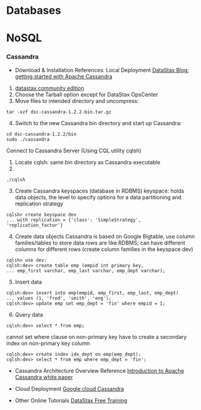 Databases
=========
# NoSQL
### Cassandra
* Download & Installation 
References: 
Local Deployment
[DataStax Blog: getting started with Apache Cassandra](http://www.datastax.com/2012/01/getting-started-with-cassandra)
1. [datastax community edition](www.datastax.com/download)
2. Choose the Tarball option except for DataStax OpsCenter
3. Move files to intended directory and uncompress: 
```
tar -xzf dsc-cassandra-1.2.2-bin.tar.gz
```
4. Switch to the new Cassandra bin directory and start up Cassandra:
```
cd dsc-cassandra-1.2.2/bin
sudo ./cassandra
```
Connect to Cassandra Server (Using CQL utility cqlsh)
1. Locate cqlsh: same bin directory as Cassandra executable
2. 
```
./cqlsh
```
3. Create Cassandra keyspaces (database in RDBMS) 
keyspace: holds data objects, the level to specify options for a data partitioning and replication strategy
```
cqlsh> create keyspace dev
... with replication = {'class': 'SimpleStrategy', 'replication_factor'}
```
4. Create data objects
Cassandra is based on Google Bigtable, use column families/tables to store data
rows are like RDBMS; can have different columns for different rows
(create column families in the keyspace dev)
```
cqlsh> use dev;
cqlsh:dev> create table emp (empid int primary key, 
... emp_first varchar, emp_last varchar, emp_dept varchar);
```
5. Insert data
```
cqlsh:dev> insert into emp(empid, emp_first, emp_last, emp_dept)
... values (1, 'fred', 'smith', 'eng');
cqlsh:dev> update emp set emp_dept = 'fin' where empid = 1;
```
6. Query data
```
cqlsh:dev> select * from emp;
```
cannot set where clause on non-primary key
have to create a secondary index on non-primary key column
```
cqlsh:dev> create index idx_dept on emp(emp_dept);
cqlsh:dev> select * from emp where emp_dept = 'fin';
```
* Cassandra Architecture Overview
Reference
[Introduction to Apache Cassandra white paper](http://www.datastax.com/wp-content/uploads/2012/08/WP-IntrotoCassandra.pdf)

* Cloud Deployment
[Google cloud Cassandra](https://cloud.google.com/solutions/cassandra/)

* Other Online Tutorials
[DataStax Free Training](https://academy.datastax.com/)
